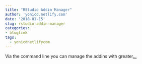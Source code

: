 ```yaml
---
title: "RStudio Addin Manager"
author: 'yonicd.netlify.com'
date: '2018-01-15'
slug: rstudio-addin-manager
categories:
- bloglink
tags:
  - yonicdnetlifycom
---
```


Via the command line you can manage the addins with greater[... <i class="fas fa-external-link-alt"></i>](https://yonicd.netlify.com/post/rsam/)

